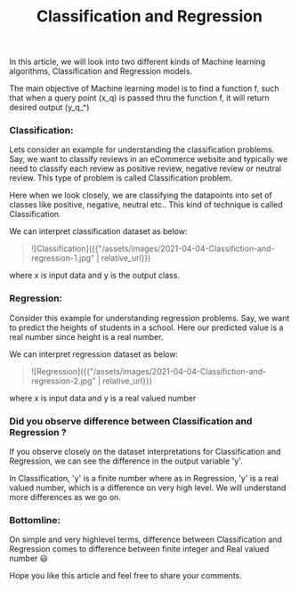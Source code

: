 ﻿---
layout: single
title: Classification and Regression
---
In this article, we will look into two different kinds of Machine learning algorithms, Classification and Regression models.

The main objective of Machine learning model is to find a function f, such that when a query point (x_q) is passed thru the function f, it will return desired output (y_q_^)

### Classification:

Lets consider an example for understanding the classification problems. Say, we want to classify reviews in an eCommerce website and typically we need to classify each review as positive review, negative review or neutral review. 
This type of problem is called Classification problem.

Here when we look closely, we are classifying the datapoints into set of classes like positive, negative, neutral etc.. This kind of technique is called Classification.

We can interpret classification dataset as below:

> ![Classification]({{"/assets/images/2021-04-04-Classifiction-and-regression-1.jpg" | relative_url}})

where x is input data and y is the output class.

### Regression:

Consider this example for understanding regression problems. Say, we want to predict the heights of students in a school. Here our predicted value is a real number since height is a real number.

We can interpret regression dataset as below:

> ![Regression]({{"/assets/images/2021-04-04-Classifiction-and-regression-2.jpg" | relative_url}})

where x is input data and y is a real valued number

### Did you observe difference between Classification and Regression ?

If you observe closely on the dataset interpretations for Classification and Regression,  we can see the difference in the output variable 'y'. 

In Classification, 'y' is a finite number where as in Regression, 'y' is a real valued number, which is a difference on very high level. We will understand more differences as we go on.

### Bottomline:

On simple and very highlevel terms, difference between Classification and Regression comes to difference between finite integer and Real valued number 😃

Hope you like this article and feel free to share your comments.



